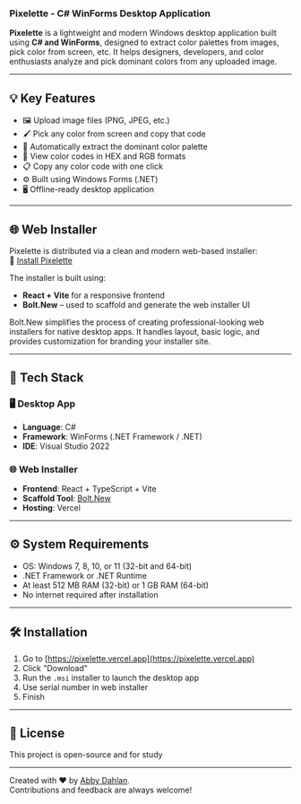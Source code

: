 ### Pixelette - C# WinForms Desktop Application

**Pixelette** is a lightweight and modern Windows desktop application built using **C# and WinForms**, designed to extract color palettes from images, pick color from screen, etc. It helps designers, developers, and color enthusiasts analyze and pick dominant colors from any uploaded image.

---

## 💡 Key Features

- 🖼️ Upload image files (PNG, JPEG, etc.)
- 🖌️ Pick any color from screen and copy that code
- 🎨 Automatically extract the dominant color palette
- 🔢 View color codes in HEX and RGB formats
- 📋 Copy any color code with one click
- ⚙️ Built using Windows Forms (.NET)
- 🖥️ Offline-ready desktop application

---

## 🌐 Web Installer

Pixelette is distributed via a clean and modern web-based installer:  
🔗 [Install Pixelette](https://pixelette.vercel.app)

The installer is built using:
- **React + Vite** for a responsive frontend
- **Bolt.New** – used to scaffold and generate the web installer UI

Bolt.New simplifies the process of creating professional-looking web installers for native desktop apps. It handles layout, basic logic, and provides customization for branding your installer site.

---

## 🧰 Tech Stack

### 🖥️ Desktop App
- **Language**: C#
- **Framework**: WinForms (.NET Framework / .NET)
- **IDE**: Visual Studio 2022

### 🌐 Web Installer
- **Frontend**: React + TypeScript + Vite
- **Scaffold Tool**: [Bolt.New](https://bolt.new)
- **Hosting**: Vercel

---

## ⚙️ System Requirements

- OS: Windows 7, 8, 10, or 11 (32-bit and 64-bit)
- .NET Framework or .NET Runtime
- At least 512 MB RAM (32-bit) or 1 GB RAM (64-bit)
- No internet required after installation

---

## 🛠️ Installation

1. Go to [https://pixelette.vercel.app](https://pixelette.vercel.app)
2. Click "Download"
3. Run the `.msi` installer to launch the desktop app
4. Use serial number in web installer
5. Finish

---

## 📄 License

This project is open-source and for study

---

Created with ❤️ by [Abby Dahlan](https://github.com/abayDahln).  
Contributions and feedback are always welcome!
